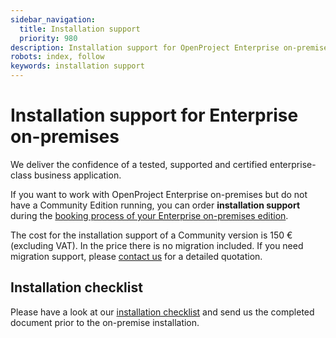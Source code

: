 ```yaml
---
sidebar_navigation:
  title: Installation support
  priority: 980
description: Installation support for OpenProject Enterprise on-premises.
robots: index, follow
keywords: installation support
---
```

# Installation support for Enterprise on-premises

 We deliver the confidence of a tested, supported and certified enterprise-class business application.  

If you want to work with OpenProject Enterprise on-premises but do not have a Community Edition running, you can order **installation support** during the [booking process of your Enterprise on-premises edition](../../activate-enterprise-edition).

The cost for the installation support of a Community version is 150 € (excluding VAT). In the price there is no migration included. If you need migration support, please [contact us](mailto:info@openproject.com) for a detailed quotation.



## Installation checklist

Please have a look at our [installation checklist](https://1t1rycb9er64f1pgy2iuseow-wpengine.netdna-ssl.com/wp-content/uploads/2021/03/OpenProject_Installation_Checklist_v1.8.pdf) and send us the completed document prior to the on-premise installation.
